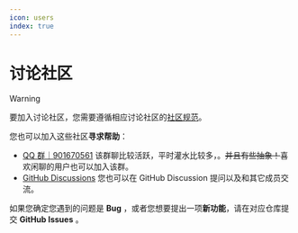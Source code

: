 ```yaml
---
icon: users
index: true
---
```


# 讨论社区

> [!warning]
> 要加入讨论社区，您需要遵循相应讨论社区的[社区规范](./rules.md)。

您也可以加入这些社区**寻求帮助**：

- [QQ 群｜901670561](https://qm.qq.com/q/zDiEipHsaI) 该群聊比较活跃，平时灌水比较多，。~~并且有些抽象！~~喜欢闲聊的用户也可以加入该群。
- [GitHub Discussions](https://github.com/ExamAware/ExamAware2-Desktop/discussions) 您也可以在 GitHub Discussion 提问以及和其它成员交流。

如果您确定您遇到的问题是 **Bug** ，或者您想要提出一项**新功能**，请在对应仓库提交 **GitHub Issues** 。
